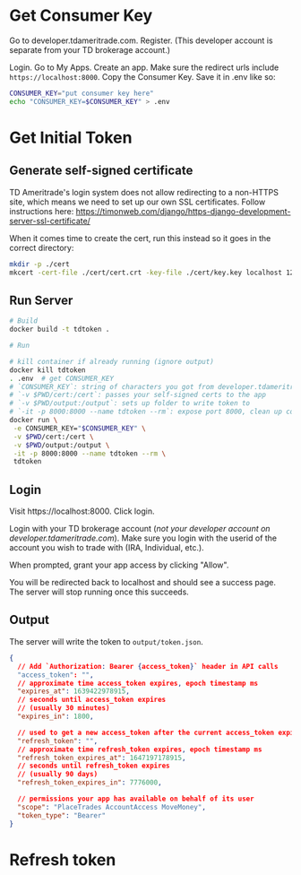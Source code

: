 # Get Consumer Key

Go to developer.tdameritrade.com. Register. (This developer account is separate from your TD brokerage account.)

Login. Go to My Apps. Create an app. Make sure the redirect urls include `https://localhost:8000`. Copy the Consumer Key. Save it in .env like so:

```bash
CONSUMER_KEY="put consumer key here"
echo "CONSUMER_KEY=$CONSUMER_KEY" > .env
```

# Get Initial Token

## Generate self-signed certificate

TD Ameritrade's login system does not allow redirecting to a non-HTTPS site, which means we need to set up our own SSL certificates. Follow instructions here: https://timonweb.com/django/https-django-development-server-ssl-certificate/

When it comes time to create the cert, run this instead so it goes in the correct directory:

```bash
mkdir -p ./cert
mkcert -cert-file ./cert/cert.crt -key-file ./cert/key.key localhost 127.0.0.1
```

## Run Server

```bash
# Build
docker build -t tdtoken .

# Run

# kill container if already running (ignore output)
docker kill tdtoken
. .env  # get CONSUMER_KEY
# `CONSUMER_KEY`: string of characters you got from developer.tdameritrade.com after creating an app.
# `-v $PWD/cert:/cert`: passes your self-signed certs to the app
# `-v $PWD/output:/output`: sets up folder to write token to
# `-it -p 8000:8000 --name tdtoken --rm`: expose port 8000, clean up container when done, plus other things
docker run \
 -e CONSUMER_KEY="$CONSUMER_KEY" \
 -v $PWD/cert:/cert \
 -v $PWD/output:/output \
 -it -p 8000:8000 --name tdtoken --rm \
 tdtoken
```

## Login

Visit https://localhost:8000. Click login.

Login with your TD brokerage account (_not your developer account on developer.tdameritrade.com_). Make sure you login with the userid of the account you wish to trade with (IRA, Individual, etc.).

When prompted, grant your app access by clicking "Allow".

You will be redirected back to localhost and should see a success page. The server will stop running once this succeeds.

## Output

The server will write the token to `output/token.json`.

```json
{
  // Add `Authorization: Bearer {access_token}` header in API calls
  "access_token": "",
  // approximate time access_token expires, epoch timestamp ms
  "expires_at": 1639422978915,
  // seconds until access_token expires
  // (usually 30 minutes)
  "expires_in": 1800,

  // used to get a new access_token after the current access_token expires.
  "refresh_token": "",
  // approximate time refresh_token expires, epoch timestamp ms
  "refresh_token_expires_at": 1647197178915,
  // seconds until refresh_token expires
  // (usually 90 days)
  "refresh_token_expires_in": 7776000,

  // permissions your app has available on behalf of its user
  "scope": "PlaceTrades AccountAccess MoveMoney",
  "token_type": "Bearer"
}
```

# Refresh token
